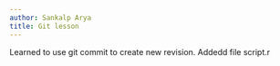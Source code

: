 ```yaml
---
author: Sankalp Arya
title: Git lesson
---
```


Learned to use git commit to create new revision.
Addedd file script.r
